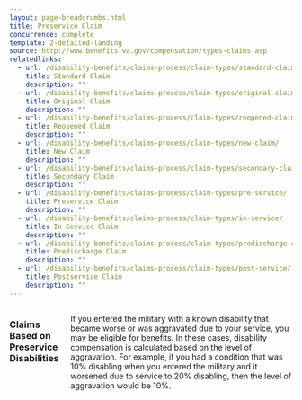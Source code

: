 ```yaml
---
layout: page-breadcrumbs.html
title: Preservice Claim
concurrence: complete
template: 2-detailed-landing
source: http://www.benefits.va.gov/compensation/types-claims.asp
relatedlinks:
  - url: /disability-benefits/claims-process/claim-types/standard-claim/
    title: Standard Claim
    description: ""
  - url: /disability-benefits/claims-process/claim-types/original-claim/
    title: Original Claim
    description: ""
  - url: /disability-benefits/claims-process/claim-types/reopened-claim/
    title: Reopened Claim
    description: ""
  - url: /disability-benefits/claims-process/claim-types/new-claim/
    title: New Claim
    description: ""
  - url: /disability-benefits/claims-process/claim-types/secondary-claim/
    title: Secondary Claim
    description: ""
  - url: /disability-benefits/claims-process/claim-types/pre-service/
    title: Preservice Claim
    description: ""
  - url: /disability-benefits/claims-process/claim-types/in-service/
    title: In-Service Claim
    description: ""
  - url: /disability-benefits/claims-process/claim-types/predischarge-claim/
    title: Predischarge Claim
    description: ""
  - url: /disability-benefits/claims-process/claim-types/post-service/
    title: Postservice Claim
    description: ""
---
```



<div class="section one" markdown="0">
<div class="primary" markdown="0">
<div class="usa-grid" markdown="0">
<div class="small-12 columns usa-content" markdown="1">

### Claims Based on Preservice Disabilities

If you entered the military with a known disability that became worse or was aggravated due to your service, you may be eligible for benefits. In these cases, disability compensation is calculated based on the level of aggravation. For example, if you had a condition that was 10% disabling when you entered the military and it worsened due to service to 20% disabling, then the level of aggravation would be 10%.

</div>
</div>
</div>
</div>
</div>
